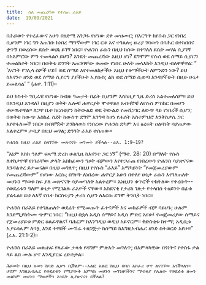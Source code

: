 ```yaml
---
title:  ስለ መጨረሻው የተሰጠ ራእይ
date:  19/09/2021
---
```


በሕይወት የተረፈውና አሁን በዕድሜ አንጋፋ የሆነው ደቀ መዝሙር; በእርግጥ ከየሱስ ጋር የነበረ ቢሆንም ነገር ግን አጠገቡ ከነበረ ማንኛውም ነገር ርቆ እና ተገልሎ; ዙሪያ ገባውን በባሕር በተከበበና ቋጥኝ በወረሰው ደሴት ወህኒ ይገኝ ነበር። ዮሐንስ ራሱን በዚህ ከሰው በተገለለ ደሴት መሃል ሲያገኝ በአእምሮው ምን ተመላልሶ ይሆን? እንዴት መጨረሻው እዚህ ሆነ? ደግሞም የሱስ ወደ ሰማይ ሲያርግ ተመልክቶት ነበር። በወቅቱ ድንገት አጠገባቸው ቆመው የነበሩ ሁለት መላእክት እንዲህ ብለዋቸዋል: “ ‘እናንት የገሊላ ሰዎች ሆይ፤ ወደ ሰማይ እየተመለከታችሁ እዚህ የቆማችሁት ለምንድን ነው? ይህ ከእናንተ ዘንድ ወደ ሰማይ ሲያርግ ያያችሁት ኢየሱስ; ልክ ወደ ሰማይ ሲወጣ እንዳያችሁት በዚሁ ሁኔታ ይመለሳል’ ” (ሐዋ. 1:11)።

ይህ ክስተት ገቢራዊ የሆነው ከብዙ ዓመታት በፊት ቢሆንም እስከዚያ ጊዜ ድረስ አልተመለሰም። ይህ በእንዲህ እንዳለ፤ በዚያን ወቅት ሌሎቹ ሐዋርያት ሞተዋል። አብዛኞቹ ለየሱስ ምስክር በመሆን ተሠዉተዋል። ለጋዋ ቤተ ክርስቲያን ከትውልድ ወደ ትውልድ የመሸጋገር ለውጥ ላይ የነበረች ሲሆን; በወቅቱ ከውጭ አስከፊ ስደት ከውስጥ ደግሞ እንግዳ ከሆነ የሐሰት አስተምህሮ እንቅስቃሴ ጋር እየተፋለመች ነበር። በብቸኝነት ይንከላወስ የነበረው ዮሐንስ ድካም እና ዕረፍት ዐልባነት ሳያጠቃው አልቀረም። ታዲያ በዚህ መሃል; ድንገት ራእይ ተሰጠው።

`ዮሐንስ ከዚህ ራእይ ስላገኘው መጽናናት መገመት ይችላሉ--ራእ. 1:9–19?`

“እኔም እስከ ዓለም ፍጻሜ ድረስ ሁልጊዜ ከእናንተ ጋር ነኝ” (ማቴ. 28: 20) በማለት የሱስ ለተከታዮቹ የነገራቸው ቃላት አስከፊውን ግዞት ብቻውን እየተጋፈጠ የነበረውን ዮሐንስ ሳያጽናናው እንዳልቀረ ይታመናል። በዚህ መገለጥ; በዚህ የየሱስ “ራእይ” አማካይነት “የመጀመሪያውም የመጨረሻውም” የሆነው እርሱ; በግዞት ለነበረው ሐዋርያ አሁን በተለየ ሁኔታ ራሱን እየገለጠለት መሆኑን ማወቁ ከፍ ያለ መጽናናት ሳያመጣለት አልቀረም። እነዚህን ቁጥሮች ተከትለው የቀረቡት--የወደፊቱን ዓለም ሁኔታ የሚገልጹ ራእዮች ናቸው። አስደናቂ የታሪክ ገጽታ የተላበሰ ትዕይንት በፊቱ ያልፋል። ይህ ለእኛ የቤተ ክርስቲያን ታሪክ ሲሆን ለእርሱ ደግሞ ትንቢት ነበር።

ዮሐንስ በራእይ የተገለጠለት ወደፊት የሚመጡት ፈተናዎች እና መከራዎች ብቻ ሳይሆኑ; ሁሉም እንደሚያከትሙ ጭምር ነበር: “ከዚህ በኋላ አዲስ ሰማይና አዲስ ምድር አየሁ፤ የመጀመሪያው ሰማይና የጀመሪያይቱ ምድር ዐልፈዋልና፤ ባሕርም ከእንግዲህ ወዲህ አይኖርም። ቅድስቲቱ ከተማ; አዲሲቱ ኢየሩሳሌም ለባሏ እንደ ተዋበች ሙሽራ ተዘጋጅታ ከሰማይ ከእግዚአብሔር ዘንድ ስትወርድ አየሁ።” (ራእ. 21:1-2)።

ዮሐንስ በራእይ መጽሐፍ የጻፈው ታላቁ የዳግም ምጽአት መገለጥ; በአምላካዊው በጎነትና የተስፋ ቃል ላይ ልበ ሙሉ ሆኖ እንዲያርፍ ረድቶታል።

`ሕይወት በዚህ ዘመን ከባድ ሊሆን ቢችልም--አልፎ አልፎ ከዚህ በባሰ አስፈሪ ሆኖ ልናገኘው እንችላለን። ሆኖም እግዚአብሔር የወደፊቱን የሚያውቅ አምላክ መሆኑን መገንዘባችንና ማብቂያ የሌለው የወደፊቱ ዘመን መልካም መሆኑን ማወቃችን እንዴት ሊያጽናናን ይችላል?`